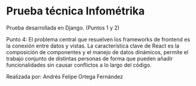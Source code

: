 # Prueba técnica Infométrika

Prueba desarrollada en Django. (Puntos 1 y 2)

Punto 4: 
El problema central que resuelven los frameworks de frontend es la conexión entre datos y vistas. La característica clave de React es la composición de componentes y el manejo de datos dinámicos, permite el trabajo conjunto de distintas personas de forma que pueden añadir funcionalidades sin causar conflictos a lo largo del código.

Realizada por: Andrés Felipe Ortega Fernández
